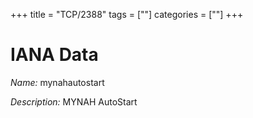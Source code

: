 +++
title = "TCP/2388"
tags = [""]
categories = [""]
+++

# IANA Data

_Name:_ mynahautostart

_Description:_ MYNAH AutoStart

